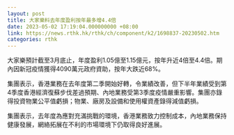 ```yaml
---
layout: post
title: 大家樂料去年度盈利按年最多增4.4倍
date: 2023-05-02 17:19:04.000000000 +08:00
link: https://news.rthk.hk/rthk/ch/component/k2/1698837-20230502.htm
categories: rthk
---
```


大家樂預計截至3月底止，年度盈利1.05億至1.15億元，按年升近4倍至4.4倍。期內因新冠疫情獲得4090萬元政府資助，按年大跌近68%。

集團表示，香港業務在去年度第二季開始好轉，令業績改善，但下半年業績受到第4季度香港經濟復蘇步伐差過預期、內地業務受第3季度疫情嚴重影響。集團亦錄得投資物業公平值虧損；物業、廠房及設備和使用權資產錄得減值虧損。

集團表示，去年度為應對充滿挑戰的環境，香港業務致力控制成本，內地業務保持健康發展，網絡拓展在不利的市場環境下仍取得良好進展。
